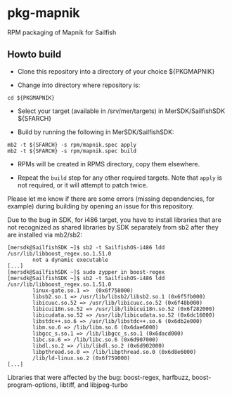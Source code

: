 # pkg-mapnik
RPM packaging of Mapnik for Sailfish

## Howto build

* Clone this repository into a directory of your choice ${PKGMAPNIK}

* Change into directory where repository is:
```
cd ${PKGMAPNIK}
```

* Select your target (available in /srv/mer/targets) in MerSDK/SailfishSDK ${SFARCH}

* Build by running the following in MerSDK/SailfishSDK:
```
mb2 -t ${SFARCH} -s rpm/mapnik.spec apply
mb2 -t ${SFARCH} -s rpm/mapnik.spec build 
```

* RPMs will be created in RPMS directory, copy them elsewhere.

* Repeat the `build` step for any other required targets. Note that `apply` is not required, or it will attempt to patch twice.

Please let me know if there are some errors (missing dependencies, for
example) during building by opening an issue for this repository.

Due to the bug in SDK, for i486 target, you have to install libraries that are not recognized as 
shared libraries by SDK separately from sb2 after they are installed via mb2/sb2:

```
[mersdk@SailfishSDK ~]$ sb2 -t SailfishOS-i486 ldd /usr/lib/libboost_regex.so.1.51.0
        not a dynamic executable
[...]
[mersdk@SailfishSDK ~]$ sudo zypper in boost-regex
[mersdk@SailfishSDK ~]$ sb2 -t SailfishOS-i486 ldd /usr/lib/libboost_regex.so.1.51.0
        linux-gate.so.1 =>  (0x6f758000)
        libsb2.so.1 => /usr/lib/libsb2/libsb2.so.1 (0x6f5fb000)
        libicuuc.so.52 => /usr/lib/libicuuc.so.52 (0x6f48b000)
        libicui18n.so.52 => /usr/lib/libicui18n.so.52 (0x6f282000)
        libicudata.so.52 => /usr/lib/libicudata.so.52 (0x6dc16000)
        libstdc++.so.6 => /usr/lib/libstdc++.so.6 (0x6db2e000)
        libm.so.6 => /lib/libm.so.6 (0x6dae6000)
        libgcc_s.so.1 => /lib/libgcc_s.so.1 (0x6dacd000)
        libc.so.6 => /lib/libc.so.6 (0x6d907000)
        libdl.so.2 => /lib/libdl.so.2 (0x6d902000)
        libpthread.so.0 => /lib/libpthread.so.0 (0x6d8e6000)
        /lib/ld-linux.so.2 (0x6f759000)
[...]
```

Libraries that were affected by the bug: boost-regex, harfbuzz, boost-program-options, libtiff, and libjpeg-turbo 
